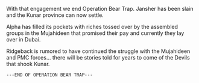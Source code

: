 With that engagement we end Operation Bear Trap. Jansher has been slain and the Kunar province can now settle.

Alpha has filled its pockets with riches tossed over by the assembled groups in the Mujahideen that promised their pay and currently they lay over in Dubai. 

Ridgeback is rumored to have continued the struggle with the Mujahideen and PMC forces... there will be stories told for years to come of the Devils that shook Kunar. 

```---END OF OPERATION BEAR TRAP---```